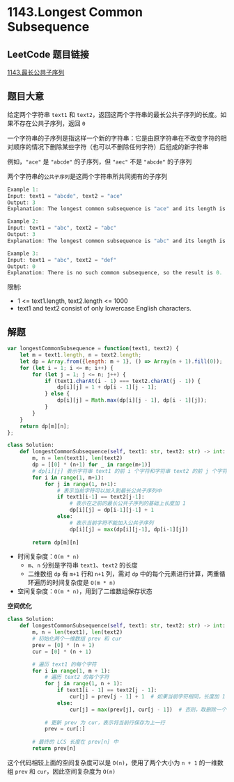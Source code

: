 # 1143.Longest Common Subsequence

## LeetCode 题目链接

[1143.最长公共子序列](https://leetcode.cn/problems/longest-common-subsequence/)

## 题目大意

给定两个字符串 `text1` 和 `text2`，返回这两个字符串的最长公共子序列的长度。如果不存在公共子序列，返回 `0` 

一个字符串的子序列是指这样一个新的字符串：它是由原字符串在不改变字符的相对顺序的情况下删除某些字符（也可以不删除任何字符）后组成的新字符串

例如，`"ace"` 是 `"abcde"` 的子序列，但 `"aec"` 不是 `"abcde"` 的子序列

两个字符串的`公共子序列`是这两个字符串所共同拥有的子序列

```js
Example 1:
Input: text1 = "abcde", text2 = "ace" 
Output: 3  
Explanation: The longest common subsequence is "ace" and its length is 3.

Example 2:
Input: text1 = "abc", text2 = "abc"
Output: 3
Explanation: The longest common subsequence is "abc" and its length is 3.

Example 3:
Input: text1 = "abc", text2 = "def"
Output: 0
Explanation: There is no such common subsequence, so the result is 0.
```

限制:
- 1 <= text1.length, text2.length <= 1000
- text1 and text2 consist of only lowercase English characters.

## 解题

```js
var longestCommonSubsequence = function(text1, text2) {
    let m = text1.length, n = text2.length;
    let dp = Array.from({length: m + 1}, () => Array(n + 1).fill(0));
    for (let i = 1; i <= m; i++) {
        for (let j = 1; j <= n; j++) {
            if (text1.charAt(i - 1) === text2.charAt(j - 1)) {
                dp[i][j] = 1 + dp[i - 1][j - 1];
            } else {
                dp[i][j] = Math.max(dp[i][j - 1], dp[i - 1][j]);
            }
        }
    }
    return dp[m][n];
};
```
```python
class Solution:
    def longestCommonSubsequence(self, text1: str, text2: str) -> int:
        m, n = len(text1), len(text2)
        dp = [[0] * (n+1) for _ in range(m+1)]
        # dp[i][j] 表示字符串 text1 的前 i 个字符和字符串 text2 的前 j 个字符的最长公共子序列的长度
        for i in range(1, m+1):
            for j in range(1, n+1):
                # 表示当前字符可以加入到最长公共子序列中
                if text1[i-1] == text2[j-1]:
                    # 表示在之前的最长公共子序列的基础上长度加 1
                    dp[i][j] = dp[i-1][j-1] + 1
                else:
                    # 表示当前字符不能加入公共子序列
                    dp[i][j] = max(dp[i][j-1], dp[i-1][j])
        
        return dp[m][n]
```

- 时间复杂度：`O(m * n)`
  - `m`、`n` 分别是字符串 `text1`、`text2` 的长度
  - 二维数组 `dp` 有 `m+1` 行和 `n+1` 列，需对 `dp` 中的每个元素进行计算，两重循环遍历的时间复杂度是 `O(m * n)`
- 空间复杂度：`O(m * n)`，用到了二维数组保存状态

**空间优化**

```python
class Solution:
    def longestCommonSubsequence(self, text1: str, text2: str) -> int:
        m, n = len(text1), len(text2)
        # 初始化两个一维数组 prev 和 cur
        prev = [0] * (n + 1)
        cur = [0] * (n + 1)

        # 遍历 text1 的每个字符
        for i in range(1, m + 1):
            # 遍历 text2 的每个字符
            for j in range(1, n + 1):
                if text1[i - 1] == text2[j - 1]:
                    cur[j] = prev[j - 1] + 1  # 如果当前字符相同，长度加 1
                else:
                    cur[j] = max(prev[j], cur[j - 1])  # 否则，取删除一个字符后的最大值
            
            # 更新 prev 为 cur，表示将当前行保存为上一行
            prev = cur[:]
        
        # 最终的 LCS 长度在 prev[n] 中
        return prev[n]
```

这个代码相较上面的空间复杂度可以是 `O(n)`，使用了两个大小为 `n + 1` 的一维数组 `prev` 和 `cur`，因此空间复杂度为 `O(n)`